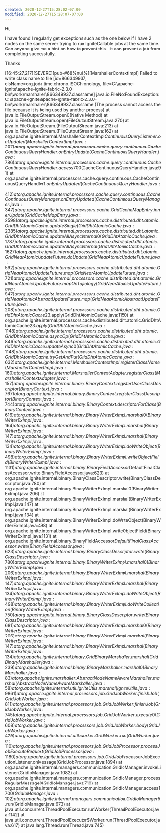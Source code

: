 ```yaml
---
created: 2020-12-27T15:28:02-07:00
modified: 2020-12-27T15:28:07-07:00
---
```


Hi,

I have found I regularly get exceptions such as the one below if I have 2
nodes on the same server trying to run IgniteCallable jobs at the same time.
Can anyone give me a hint on how to prevent this - it can prevent a job from
completing successfully.

Thanks

[16:45:27,217][SEVERE][pub-#68%null%][MarshallerContextImpl] Failed to write
class name to file [id=866349937,
clsName=org.joda.time.chrono.ISOChronology,
file=C:\apache-ignite\apache-ignite-fabric-2.3.0-bin\work\marshaller\866349937.classname]
java.io.FileNotFoundException:
C:\apache-ignite\apache-ignite-fabric-2.3.0-bin\work\marshaller\866349937.classname
(The process cannot access the file because it is being used by another
process)
        at java.io.FileOutputStream.open0(Native Method)
        at java.io.FileOutputStream.open(FileOutputStream.java:270)
        at java.io.FileOutputStream.<init>(FileOutputStream.java:213)
        at java.io.FileOutputStream.<init>(FileOutputStream.java:162)
        at
org.apache.ignite.internal.MarshallerContextImpl$ContinuousQueryListener.onUpdated(MarshallerContextImpl.java:297)
        at
org.apache.ignite.internal.processors.cache.query.continuous.CacheContinuousQueryHandler.onEntryUpdate(CacheContinuousQueryHandler.java:786)
        at
org.apache.ignite.internal.processors.cache.query.continuous.CacheContinuousQueryHandler.access$700(CacheContinuousQueryHandler.java:91)
        at
org.apache.ignite.internal.processors.cache.query.continuous.CacheContinuousQueryHandler$1.onEntryUpdated(CacheContinuousQueryHandler.java:412)
        at
org.apache.ignite.internal.processors.cache.query.continuous.CacheContinuousQueryManager.onEntryUpdated(CacheContinuousQueryManager.java:347)
        at
org.apache.ignite.internal.processors.cache.GridCacheMapEntry.innerUpdate(GridCacheMapEntry.java:2598)
        at
org.apache.ignite.internal.processors.cache.distributed.dht.atomic.GridDhtAtomicCache.updateSingle(GridDhtAtomicCache.java:2385)
        at
org.apache.ignite.internal.processors.cache.distributed.dht.atomic.GridDhtAtomicCache.updateAllAsyncInternal0(GridDhtAtomicCache.java:1787)
        at
org.apache.ignite.internal.processors.cache.distributed.dht.atomic.GridDhtAtomicCache.updateAllAsyncInternal(GridDhtAtomicCache.java:1627)
        at
org.apache.ignite.internal.processors.cache.distributed.dht.atomic.GridNearAtomicUpdateFuture.doUpdate(GridNearAtomicUpdateFuture.java:592)
        at
org.apache.ignite.internal.processors.cache.distributed.dht.atomic.GridNearAtomicUpdateFuture.map(GridNearAtomicUpdateFuture.java:721)
        at
org.apache.ignite.internal.processors.cache.distributed.dht.atomic.GridNearAtomicUpdateFuture.mapOnTopology(GridNearAtomicUpdateFuture.java:547)
        at
org.apache.ignite.internal.processors.cache.distributed.dht.atomic.GridNearAtomicAbstractUpdateFuture.map(GridNearAtomicAbstractUpdateFuture.java:208)
        at
org.apache.ignite.internal.processors.cache.distributed.dht.atomic.GridDhtAtomicCache$23.apply(GridDhtAtomicCache.java:1150)
        at
org.apache.ignite.internal.processors.cache.distributed.dht.atomic.GridDhtAtomicCache$23.apply(GridDhtAtomicCache.java:1148)
        at
org.apache.ignite.internal.processors.cache.distributed.dht.atomic.GridDhtAtomicCache.asyncOp(GridDhtAtomicCache.java:846)
        at
org.apache.ignite.internal.processors.cache.distributed.dht.atomic.GridDhtAtomicCache.updateAsync0(GridDhtAtomicCache.java:1148)
        at
org.apache.ignite.internal.processors.cache.distributed.dht.atomic.GridDhtAtomicCache.tryGetAndPut(GridDhtAtomicCache.java:632)
        at
org.apache.ignite.internal.MarshallerContextImpl.registerClassName(MarshallerContextImpl.java:160)
        at
org.apache.ignite.internal.MarshallerContextAdapter.registerClass(MarshallerContextAdapter.java:157)
        at
org.apache.ignite.internal.binary.BinaryContext.registerUserClassDescriptor(BinaryContext.java:767)
        at
org.apache.ignite.internal.binary.BinaryContext.registerClassDescriptor(BinaryContext.java:744)
        at
org.apache.ignite.internal.binary.BinaryContext.descriptorForClass(BinaryContext.java:616)
        at
org.apache.ignite.internal.binary.BinaryWriterExImpl.marshal0(BinaryWriterExImpl.java:164)
        at
org.apache.ignite.internal.binary.BinaryWriterExImpl.marshal(BinaryWriterExImpl.java:147)
        at
org.apache.ignite.internal.binary.BinaryWriterExImpl.marshal(BinaryWriterExImpl.java:134)
        at
org.apache.ignite.internal.binary.BinaryWriterExImpl.doWriteObject(BinaryWriterExImpl.java:498)
        at
org.apache.ignite.internal.binary.BinaryWriterExImpl.writeObjectField(BinaryWriterExImpl.java:1131)
        at
org.apache.ignite.internal.binary.BinaryFieldAccessor$DefaultFinalClassAccessor.write(BinaryFieldAccessor.java:623)
        at
org.apache.ignite.internal.binary.BinaryClassDescriptor.write(BinaryClassDescriptor.java:780)
        at
org.apache.ignite.internal.binary.BinaryWriterExImpl.marshal0(BinaryWriterExImpl.java:206)
        at
org.apache.ignite.internal.binary.BinaryWriterExImpl.marshal(BinaryWriterExImpl.java:147)
        at
org.apache.ignite.internal.binary.BinaryWriterExImpl.marshal(BinaryWriterExImpl.java:134)
        at
org.apache.ignite.internal.binary.BinaryWriterExImpl.doWriteObject(BinaryWriterExImpl.java:498)
        at
org.apache.ignite.internal.binary.BinaryWriterExImpl.writeObjectField(BinaryWriterExImpl.java:1131)
        at
org.apache.ignite.internal.binary.BinaryFieldAccessor$DefaultFinalClassAccessor.write(BinaryFieldAccessor.java:623)
        at
org.apache.ignite.internal.binary.BinaryClassDescriptor.write(BinaryClassDescriptor.java:780)
        at
org.apache.ignite.internal.binary.BinaryWriterExImpl.marshal0(BinaryWriterExImpl.java:206)
        at
org.apache.ignite.internal.binary.BinaryWriterExImpl.marshal(BinaryWriterExImpl.java:147)
        at
org.apache.ignite.internal.binary.BinaryWriterExImpl.marshal(BinaryWriterExImpl.java:134)
        at
org.apache.ignite.internal.binary.BinaryWriterExImpl.doWriteObject(BinaryWriterExImpl.java:498)
        at
org.apache.ignite.internal.binary.BinaryWriterExImpl.doWriteCollection(BinaryWriterExImpl.java:750)
        at
org.apache.ignite.internal.binary.BinaryClassDescriptor.write(BinaryClassDescriptor.java:681)
        at
org.apache.ignite.internal.binary.BinaryWriterExImpl.marshal0(BinaryWriterExImpl.java:206)
        at
org.apache.ignite.internal.binary.BinaryWriterExImpl.marshal(BinaryWriterExImpl.java:147)
        at
org.apache.ignite.internal.binary.BinaryWriterExImpl.marshal(BinaryWriterExImpl.java:134)
        at
org.apache.ignite.internal.binary.GridBinaryMarshaller.marshal(GridBinaryMarshaller.java:239)
        at
org.apache.ignite.internal.binary.BinaryMarshaller.marshal0(BinaryMarshaller.java:83)
        at
org.apache.ignite.marshaller.AbstractNodeNameAwareMarshaller.marshal(AbstractNodeNameAwareMarshaller.java:58)
        at
org.apache.ignite.internal.util.IgniteUtils.marshal(IgniteUtils.java:9861)
        at
org.apache.ignite.internal.processors.job.GridJobWorker.finishJob(GridJobWorker.java:811)
        at
org.apache.ignite.internal.processors.job.GridJobWorker.finishJob(GridJobWorker.java:745)
        at
org.apache.ignite.internal.processors.job.GridJobWorker.execute0(GridJobWorker.java:608)
        at
org.apache.ignite.internal.processors.job.GridJobWorker.body(GridJobWorker.java:479)
        at
org.apache.ignite.internal.util.worker.GridWorker.run(GridWorker.java:110)
        at
org.apache.ignite.internal.processors.job.GridJobProcessor.processJobExecuteRequest(GridJobProcessor.java:1180)
        at
org.apache.ignite.internal.processors.job.GridJobProcessor$JobExecutionListener.onMessage(GridJobProcessor.java:1894)
        at
org.apache.ignite.internal.managers.communication.GridIoManager.invokeListener(GridIoManager.java:1082)
        at
org.apache.ignite.internal.managers.communication.GridIoManager.processRegularMessage0(GridIoManager.java:710)
        at
org.apache.ignite.internal.managers.communication.GridIoManager.access$1700(GridIoManager.java:102)
        at
org.apache.ignite.internal.managers.communication.GridIoManager$5.run(GridIoManager.java:673)
        at
java.util.concurrent.ThreadPoolExecutor.runWorker(ThreadPoolExecutor.java:1142)
        at
java.util.concurrent.ThreadPoolExecutor$Worker.run(ThreadPoolExecutor.java:617)
        at java.lang.Thread.run(Thread.java:745)